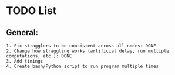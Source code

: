 # TODO List

## General:
    1. Fix stragglers to be consistent across all nodes: DONE
    2. Change how straggling works (artificial delay, run multiple computations, etc.): DONE
    3. Add timings
    4. Create bash/Python script to run program multiple times
